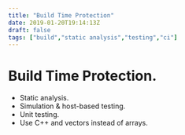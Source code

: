```yaml
---
title: "Build Time Protection"
date: 2019-01-20T19:14:13Z
draft: false
tags: ["build","static analysis","testing","ci"]
---
```



Build Time Protection.
======================
- Static analysis.
- Simulation & host-based testing.
- Unit testing.
- Use C++ and vectors instead of arrays.
